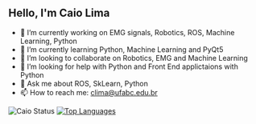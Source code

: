 ## Hello, I'm Caio Lima

<!--
**Calima94/Calima94** is a ✨ _special_ ✨ repository because its `README.md` (this file) appears on your GitHub profile.

Here are some ideas to get you started: -->

- 🔭 I’m currently working on EMG signals, Robotics, ROS, Machine Learning, Python
- 🌱 I’m currently learning Python, Machine Learning and PyQt5
- 🤝️ I’m looking to collaborate on Robotics, EMG and Machine Learning
- 🤔 I’m looking for help with Python and Front End applictaions with Python
- 💬 Ask me about ROS, SkLearn, Python
- 📫 How to reach me: clima@ufabc.edu.br

![Caio Status](https://github-readme-stats.vercel.app/api?username=Calima94&show_icons=true)
[![Top Languages](https://github-readme-stats.vercel.app/api/top-langs/?username=Calima94&layout=compact)](https://github.com/Calima94/github-readme-stats)
